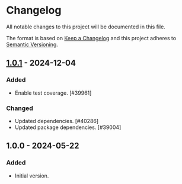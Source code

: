 # Changelog

All notable changes to this project will be documented in this file.

The format is based on [Keep a Changelog](https://keepachangelog.com/en/1.0.0/)
and this project adheres to [Semantic Versioning](https://semver.org/spec/v2.0.0.html).

## [1.0.1] - 2024-12-04
### Added
- Enable test coverage. [#39961]

### Changed
- Updated dependencies. [#40286]
- Updated package dependencies. [#39004]

## 1.0.0 - 2024-05-22
### Added
- Initial version.

[1.0.1]: https://github.com/Automattic/jetpack-stub-generator/compare/v1.0.0...v1.0.1

